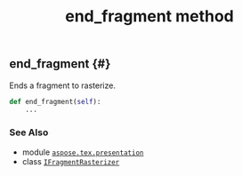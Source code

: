 ﻿---
title: end_fragment method
second_title: Aspose.TeX for Python via .NET API References
description: 
type: docs
weight: 20
url: /python-net/aspose.tex.presentation/ifragmentrasterizer/end_fragment/
is_root: false
---

## end_fragment {#}

Ends a fragment to rasterize.



```python
def end_fragment(self):
    ...
```





### See Also
* module [`aspose.tex.presentation`](../../)
* class [`IFragmentRasterizer`](/tex/python-net/aspose.tex.presentation/ifragmentrasterizer)
